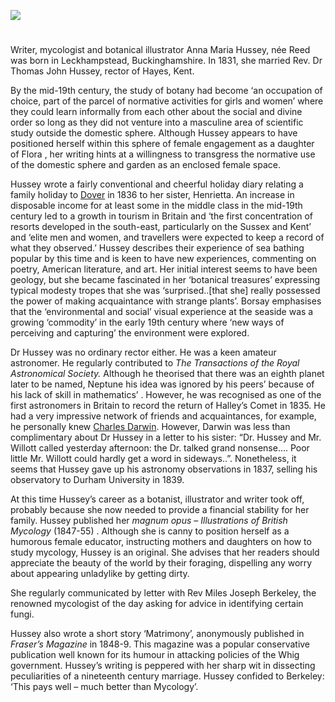 <a href="https://juncture-digital.org"><img src="https://juncture-digital.org/images/ve-button.png"></a>
<param ve-config title="Anna Maria Hussey, née Reed (5 June 1805 – 26 August 1853)" author="Liz Askey" layout="vtl" banner="/images/banners/19c.jpg">

<param ve-entity eid="Q936183" aliases="Tonbridge">

#

Writer, mycologist and botanical illustrator Anna Maria Hussey, née Reed was born in Leckhampstead, Buckinghamshire. In 1831, she married Rev. Dr Thomas John Hussey, rector of Hayes, Kent. 

By the mid-19th century, the study of botany had become ‘an occupation of choice, part of the parcel of normative activities for girls and women’  where they could learn informally from each other about the social and divine order so long as they did not venture into a masculine area of scientific study outside the domestic sphere.  Although Hussey appears to have positioned herself within this sphere of female engagement as a daughter of Flora , her writing hints at a willingness to transgress the normative use of the domestic sphere and garden as an enclosed female space.

Hussey wrote a fairly conventional and cheerful holiday diary relating a family holiday to [Dover](/19c/19c-dover) in 1836 to her sister, Henrietta.  An increase in disposable income for at least some in the middle class in the mid-19th century led to a growth in tourism in Britain and ‘the first concentration of resorts developed in the south-east, particularly on the Sussex and Kent’   and ‘elite men and women, and travellers were expected to keep a record of what they observed.’  Hussey describes their experience of sea bathing popular by this time  and is keen to have new experiences, commenting on poetry, American literature, and art. Her initial interest seems to have been geology, but she became fascinated in her ‘botanical treasures’ expressing typical modesty tropes that she was ‘surprised..[that she] really possessed the power of making acquaintance with strange plants’.  Borsay emphasises that the ‘environmental and social’ visual experience at the seaside was a growing ‘commodity’ in the early 19th century where ‘new ways of perceiving and capturing’ the environment were explored.  
	
Dr Hussey was no ordinary rector either. He was a keen amateur astronomer. He regularly contributed to _The Transactions of the Royal Astronomical Society._  Although he theorised that there was an eighth planet later to be named, Neptune  his idea was ignored by his peers’ because of his lack of skill in mathematics’ . However, he was recognised as one of the first astronomers in Britain to record the return of Halley’s Comet in 1835.  He had a very impressive network of friends and acquaintances, for example, he personally knew [Charles Darwin](/19c/19c-darwin-biography). However, Darwin was less than complimentary about Dr Hussey in a letter to his sister: “Dr. Hussey and Mr. Willott called yesterday afternoon: the Dr. talked grand nonsense…. Poor little Mr. Willott could hardly get a word in sideways..”.    Nonetheless, it seems that Hussey gave up his astronomy observations in 1837, selling his observatory to Durham University in 1839.  

At this time Hussey’s career as a botanist, illustrator and writer took off, probably because she now needed to provide a financial stability for her family.  Hussey published her _magnum opus_ – _Illustrations of British Mycology_  (1847-55) . Although she is canny to position herself as a humorous female educator, instructing mothers and daughters on how to study mycology, Hussey is an original. She advises that her readers should appreciate the beauty of the world by their foraging, dispelling any worry about appearing unladylike by getting dirty. 

She regularly communicated by letter with Rev Miles Joseph Berkeley, the renowned mycologist of the day   asking for advice in identifying certain fungi.

Hussey also wrote a short story ‘Matrimony’, anonymously published  in _Fraser’s Magazine_ in 1848-9.   This magazine was a popular conservative publication well known for its humour in attacking policies of the Whig government.  Hussey’s writing is peppered with her sharp wit in dissecting peculiarities of a nineteenth century marriage. Hussey confided to Berkeley: ‘This pays well – much better than Mycology’.  


